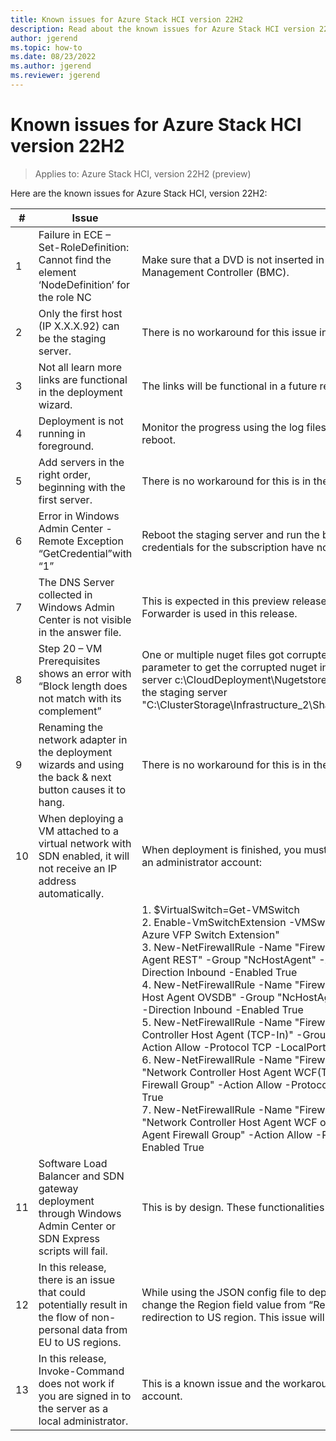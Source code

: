 ```yaml
---
title: Known issues for Azure Stack HCI version 22H2
description: Read about the known issues for Azure Stack HCI version 22H2
author: jgerend
ms.topic: how-to
ms.date: 08/23/2022
ms.author: jgerend
ms.reviewer: jgerend
---
```


# Known issues for Azure Stack HCI version 22H2

> Applies to: Azure Stack HCI, version 22H2 (preview)

Here are the known issues for Azure Stack HCI, version 22H2:

|#|Issue|Workaround|
|-|------|------|
|1|Failure in ECE – Set-RoleDefinition: Cannot find the element ‘NodeDefinition’ for the role NC|Make sure that a DVD is not inserted in the physical machine or mounted via the Baseboard Management Controller (BMC).|
|2|Only the first host (IP X.X.X.92) can be the staging server.|There is no workaround for this issue in this preview release.|
|3|Not all learn more links are functional in the deployment wizard.|The links will be functional in a future release.|
|4|Deployment is not running in foreground.|Monitor the progress using the log files stored in C:\clouddeployment\logs till the first reboot.|
|5|Add servers in the right order, beginning with the first server.|There is no workaround for this is in the preview release.|
|6|Error in Windows Admin Center - Remote Exception “GetCredential”with “1”|Reboot the staging server and run the bootstrap script again. Make sure that the Azure credentials for the subscription have not expired and are correct.|
|7|The DNS Server collected in Windows Admin Center is not visible in the answer file.|This is expected in this preview release as its not used for the orchestration. Only the DNS Forwarder is used in this release.|
|8|Step 20 – VM Prerequisites shows an error with “Block length does not match with its complement”|One or multiple nuget files got corrupted. Use the bootstrap script with the ExtractOnly parameter to get the corrupted nuget in question and copy (replace) it onto the staging server c:\CloudDeployment\Nugetstore. If that path does not exist, copy (replace) it onto the staging server "C:\ClusterStorage\Infrastructure_2\Shares\SU1_Infrastructure_2\CloudMedia\NugetStore".|
|9|Renaming the network adapter in the deployment wizards and using the back & next button causes it to hang.|There is no workaround for this is in the preview release.|
|10|When deploying a VM attached to a virtual network with SDN enabled, it will not receive an IP address automatically.|When deployment is finished, you must run the following commands on each node using an administrator account:|
| | |1. $VirtualSwitch=Get-VMSwitch<br>2. Enable-VmSwitchExtension -VMSwitchName $VirtualSwitch.Name -Name "Microsoft Azure VFP Switch Extension"<br>3. New-NetFirewallRule -Name "Firewall-REST" -DisplayName "Network Controller Host Agent REST" -Group "NcHostAgent" -Action Allow -Protocol TCP -LocalPort 80 -Direction Inbound -Enabled True<br>4. New-NetFirewallRule -Name "Firewall-OVSDB" -DisplayName "Network Controller Host Agent OVSDB" -Group "NcHostAgent" -Action Allow -Protocol TCP -LocalPort 6640 -Direction Inbound -Enabled True<br>5. New-NetFirewallRule -Name "Firewall-HostAgent-TCP-IN" -DisplayName "Network Controller Host Agent (TCP-In)" -Group "Network Controller Host Agent Firewall Group" -Action Allow -Protocol TCP -LocalPort Any -Direction Inbound -Enabled True<br>6. New-NetFirewallRule -Name "Firewall-HostAgent-WCF-TCP-IN" -DisplayName "Network Controller Host Agent WCF(TCP-In)" -Group "Network Controller Host Agent Firewall Group" -Action Allow -Protocol TCP -LocalPort 80 -Direction Inbound -Enabled True<br>7. New-NetFirewallRule -Name "Firewall-HostAgent-TLS-TCP-IN" -DisplayName "Network Controller Host Agent WCF over TLS (TCP-In)" -Group "Network Controller Host Agent Firewall Group" -Action Allow -Protocol TCP -LocalPort 443 -Direction Inbound -Enabled True|
|11|Software Load Balancer and SDN gateway deployment through Windows Admin Center or SDN Express scripts will fail.|This is by design. These functionalities will be available in a later release.|
|12|In this release, there is an issue that could potentially result in the flow of non-personal data from EU to US regions.|While using the JSON config file to deploy a cluster,  we strongly recommend that you change the Region field value from “Redmond” to "" to avoid any non-personal data redirection to US region. This issue will be fixed in the next upcoming release.|
|13|In this release, Invoke-Command does not work if you are signed in to the server as a local administrator.|This is a known issue and the workaround is to sign in using the domain administrator account.|

